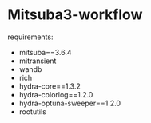 # Mitsuba3-workflow
requirements:
- mitsuba==3.6.4
- mitransient
- wandb
- rich
- hydra-core==1.3.2
- hydra-colorlog==1.2.0
- hydra-optuna-sweeper==1.2.0
- rootutils